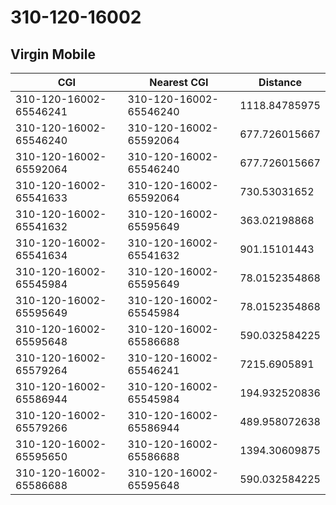 # 310-120-16002
## Virgin Mobile


| CGI | Nearest CGI | Distance |
|-----|-------------|----------|
| 310-120-16002-65546241 | 310-120-16002-65546240 | 1118.84785975 |
| 310-120-16002-65546240 | 310-120-16002-65592064 | 677.726015667 |
| 310-120-16002-65592064 | 310-120-16002-65546240 | 677.726015667 |
| 310-120-16002-65541633 | 310-120-16002-65592064 | 730.53031652 |
| 310-120-16002-65541632 | 310-120-16002-65595649 | 363.02198868 |
| 310-120-16002-65541634 | 310-120-16002-65541632 | 901.15101443 |
| 310-120-16002-65545984 | 310-120-16002-65595649 | 78.0152354868 |
| 310-120-16002-65595649 | 310-120-16002-65545984 | 78.0152354868 |
| 310-120-16002-65595648 | 310-120-16002-65586688 | 590.032584225 |
| 310-120-16002-65579264 | 310-120-16002-65546241 | 7215.6905891 |
| 310-120-16002-65586944 | 310-120-16002-65545984 | 194.932520836 |
| 310-120-16002-65579266 | 310-120-16002-65586944 | 489.958072638 |
| 310-120-16002-65595650 | 310-120-16002-65586688 | 1394.30609875 |
| 310-120-16002-65586688 | 310-120-16002-65595648 | 590.032584225 |
